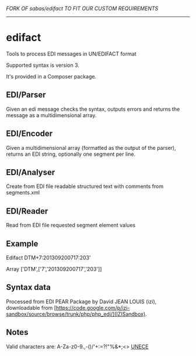 
*FORK OF sabas/edifact TO FIT OUR CUSTOM REQUIREMENTS*

***


edifact
=======

Tools to process EDI messages in UN/EDIFACT format

Supported syntax is version 3.

It's provided in a Composer package.

EDI/Parser
------------------
Given an edi message checks the syntax, outputs errors and returns the message as a multidimensional array.

EDI/Encoder
------------------
Given a multidimensional array (formatted as the output of the parser), returns an EDI string, optionally one segment per line.

EDI/Analyser
------------------
Create from EDI file readable structured text with comments from segments.xml

EDI/Reader
------------------
Read from EDI file requested segment element values


Example
-------

Edifact DTM+7:201309200717:203'

Array ['DTM',['7','201309200717','203']]

Syntax data
----------
Processed from EDI PEAR Package by David JEAN LOUIS (izi), downloadable from [https://code.google.com/p/izi-sandbox/source/browse/trunk/php/php_edi/](IZISandbox).


Notes
------
Valid characters are: A-Za-z0-9.,-()/'+:=?!"%&*;<> [UNECE](http://www.unece.org/trade/untdid/texts/d422_d.htm#p5.1)